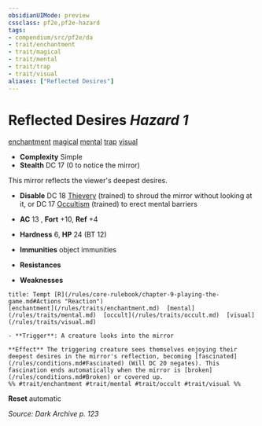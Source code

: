 ```yaml
---
obsidianUIMode: preview
cssclass: pf2e,pf2e-hazard
tags:
- compendium/src/pf2e/da
- trait/enchantment
- trait/magical
- trait/mental
- trait/trap
- trait/visual
aliases: ["Reflected Desires"]
---
```

# Reflected Desires *Hazard 1*  
[enchantment](/rules/traits/enchantment.md)  [magical](/rules/traits/magical.md)  [mental](/rules/traits/mental.md)  [trap](/rules/traits/trap.md)  [visual](/rules/traits/visual.md)  

- **Complexity** Simple
- **Stealth** DC 17 (0 to notice the mirror)  

This mirror reflects the viewer's deepest desires.

- **Disable** DC 18 [Thievery](/compendium/skills.md#Thievery) (trained) to shroud the mirror without looking at it, or DC 17 [Occultism](/compendium/skills.md#Occultism) (trained) to erect mental barriers  

- **AC** 13 , **Fort** +10, **Ref** +4
- **Hardness** 6, **HP** 24 (BT 12)
- **Immunities** object immunities
- **Resistances** 
- **Weaknesses** 
     
```ad-embed-ability
title: Tempt [R](/rules/core-rulebook/chapter-9-playing-the-game.md#Actions "Reaction")
[enchantment](/rules/traits/enchantment.md)  [mental](/rules/traits/mental.md)  [occult](/rules/traits/occult.md)  [visual](/rules/traits/visual.md)  

- **Trigger**: A creature looks into the mirror

**Effect** The triggering creature sees themselves enjoying their deepest desires in the mirror's reflection, becoming [fascinated](/rules/conditions.md#Fascinated) (Will DC 20 negates). This fascination ends automatically when the mirror is [broken](/rules/conditions.md#Broken) or covered up.  
%% #trait/enchantment #trait/mental #trait/occult #trait/visual %%
```

**Reset** automatic  

*Source: Dark Archive p. 123*